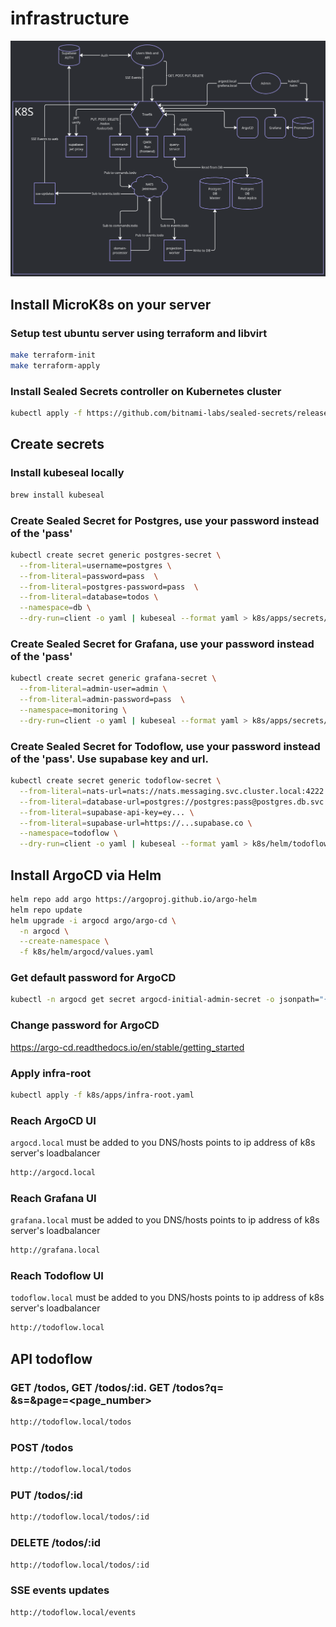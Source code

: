 # infrastructure

![Diag](./diag.png)

## Install MicroK8s on your server
### Setup test ubuntu server using terraform and libvirt
```bash
make terraform-init
make terraform-apply
```

### Install Sealed Secrets controller on Kubernetes cluster
```bash
kubectl apply -f https://github.com/bitnami-labs/sealed-secrets/releases/download/v0.29.0/controller.yaml
```

## Create secrets
### Install kubeseal locally
```bash
brew install kubeseal
```

### Create Sealed Secret for Postgres, use your password instead of the 'pass'
```bash
kubectl create secret generic postgres-secret \
  --from-literal=username=postgres \
  --from-literal=password=pass  \
  --from-literal=postgres-password=pass  \
  --from-literal=database=todos \
  --namespace=db \
  --dry-run=client -o yaml | kubeseal --format yaml > k8s/apps/secrets/postgres-sealedsecret.yaml
```

### Create Sealed Secret for Grafana, use your password instead of the 'pass'
```bash
kubectl create secret generic grafana-secret \
  --from-literal=admin-user=admin \
  --from-literal=admin-password=pass  \
  --namespace=monitoring \
  --dry-run=client -o yaml | kubeseal --format yaml > k8s/apps/secrets/grafana-sealedsecret.yaml
```

### Create Sealed Secret for Todoflow, use your password instead of the 'pass'. Use supabase key and url.
```bash
kubectl create secret generic todoflow-secret \
  --from-literal=nats-url=nats://nats.messaging.svc.cluster.local:4222 \
  --from-literal=database-url=postgres://postgres:pass@postgres.db.svc.cluster.local:5432/todos?sslmode=disable \
  --from-literal=supabase-api-key=ey... \
  --from-literal=supabase-url=https://...supabase.co \
  --namespace=todoflow \
  --dry-run=client -o yaml | kubeseal --format yaml > k8s/helm/todoflow/templates/sealedsecret.yaml
```


## Install ArgoCD via Helm
```bash
helm repo add argo https://argoproj.github.io/argo-helm
helm repo update
helm upgrade -i argocd argo/argo-cd \
  -n argocd \
  --create-namespace \
  -f k8s/helm/argocd/values.yaml
```

### Get default password for ArgoCD
```bash
kubectl -n argocd get secret argocd-initial-admin-secret -o jsonpath="{.data.password}" | base64 -d
```

### Change password for ArgoCD
  https://argo-cd.readthedocs.io/en/stable/getting_started


### Apply infra-root
```bash
kubectl apply -f k8s/apps/infra-root.yaml
```

### Reach ArgoCD UI
```argocd.local``` must be added to you DNS/hosts points to ip address of k8s server's loadbalancer
```bash
http://argocd.local
```

### Reach Grafana UI
```grafana.local``` must be added to you DNS/hosts points to ip address of k8s server's loadbalancer
```bash
http://grafana.local
```

### Reach Todoflow UI
```todoflow.local``` must be added to you DNS/hosts points to ip address of k8s server's loadbalancer
```bash
http://todoflow.local
```


## API todoflow
### GET /todos, GET /todos/:id. GET /todos?q=<search word>&s=<size>&page=<page_number>
```bash
http://todoflow.local/todos
```
### POST /todos
```bash
http://todoflow.local/todos
```
### PUT /todos/:id
```bash
http://todoflow.local/todos/:id
```
### DELETE /todos/:id
```bash
http://todoflow.local/todos/:id
```
### SSE events updates
```bash
http://todoflow.local/events
```

